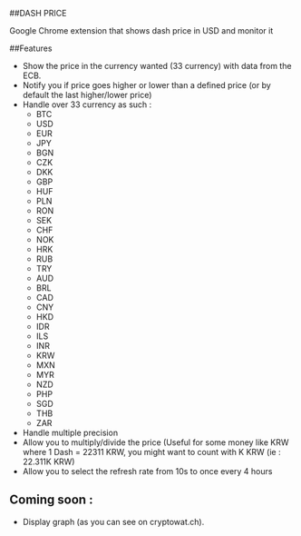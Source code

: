 ##DASH PRICE  

Google Chrome extension that shows dash price in USD and monitor it

##Features

- Show the price in the currency wanted (33 currency) with data from the ECB.
- Notify you if price goes higher or lower than a defined price (or by default the last higher/lower price)
- Handle over 33 currency as such : 
    * BTC
    * USD
    * EUR
    * JPY
    * BGN
    * CZK
    * DKK
    * GBP
    * HUF
    * PLN
    * RON
    * SEK
    * CHF
    * NOK
    * HRK
    * RUB
    * TRY
    * AUD
    * BRL
    * CAD
    * CNY
    * HKD
    * IDR
    * ILS
    * INR
    * KRW
    * MXN
    * MYR
    * NZD
    * PHP
    * SGD
    * THB
    * ZAR
- Handle multiple precision
- Allow you to multiply/divide the price (Useful for some money like KRW where 1 Dash = 22311 KRW, you might want to count with K KRW (ie : 22.311K KRW)
- Allow you to select the refresh rate from 10s to once every 4 hours

## Coming soon : 

- Display graph (as you can see on cryptowat.ch).